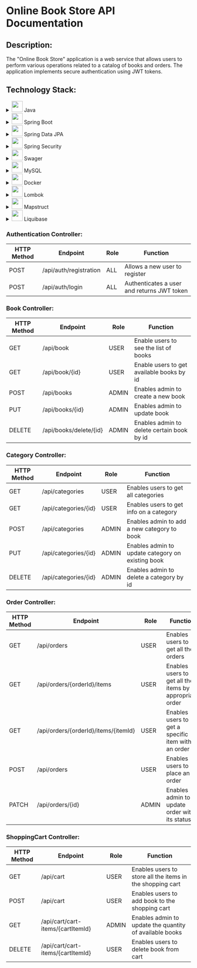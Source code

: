 # Online Book Store API Documentation


## Description:

The "Online Book Store" application is a web service that allows users to perform various operations related to a catalog of books and orders. The application implements secure authentication using JWT tokens.


## Technology Stack:
<details>
  <summary><img src="https://encrypted-tbn0.gstatic.com/images?q=tbn:ANd9GcSZqRFNAis0vxGXeQDFA2thujnilvYO8eqTKDX5QgJ5APGtLTNQu0-d6rTkb8oSWOdyRyY&usqp=CAU" width="30"/> Java</summary>

`In this project, we used Java as the main programming language.`
</details>

<details>
  <summary><img src="https://encrypted-tbn0.gstatic.com/images?q=tbn:ANd9GcQwsq-7f5BWyog4cdeT1sQaYLVzhJ0o37Up8TjHvVU08WUgfyyMMRMHTVwJ5XReSjyhZa0&usqp=CAU" width="30"/> Spring Boot</summary>

`A powerful framework for building Java-based applications.`
</details>

<details>
  <summary><img src="https://www.baeldung.com/wp-content/uploads/2021/02/lsd-module-icon-1.png" width="30"/> Spring Data JPA</summary>

`Simplifies data access and persistence with JPA (Java Persistence API).`
</details>

<details>
  <summary><img src="https://www.javacodegeeks.com/wp-content/uploads/2014/07/spring-security-project.png" width="30"/> Spring Security</summary>

`Enables robust and secure authentication and authorization mechanisms.`
</details>

<details>
  <summary><img src="https://oddblogger.com/wp-content/uploads/2021/03/swagger-logo-2.png" width="30"/> Swager</summary>

`Provides API documentation.`
</details>

<details>
  <summary><img src="https://www.freepnglogos.com/uploads/logo-mysql-png/logo-mysql-mysql-logo-png-images-are-download-crazypng-21.png" width="30"/> MySQL </summary>

` Utilization of a relational database to store information about books, users, orders, etc.`

</details>

<details>
  <summary><img src="https://cdn-icons-png.flaticon.com/512/919/919853.png" width="30"/> Docker</summary>

`Used for containerization of the application and database.`
</details>

<details>
  <summary><img src="https://user-images.githubusercontent.com/1204509/79262490-b2012a80-7e91-11ea-82fa-e791f8b4d177.jpg" width="30"/> Lombok</summary>

`Reduces boilerplate code with annotations.`
</details>

<details>
  <summary><img src="https://1.bp.blogspot.com/-C5lGqSQuCic/WX39mN-OhdI/AAAAAAAAALU/qUZQdUPTvmInwGSKAYfcZ-QA_PXxhXCXwCLcBGAs/s1600/mapstruct.png" width="30"/> Mapstruct</summary>

`Simplifies object mapping between DTOs and entities.`
</details>

<details>
  <summary><img src="https://www.liquibase.org/wp-content/themes/liquibase/assets/img/cta-icon.svg" width="30" height="30"/> Liquibase </summary>

`Ensures the application database is updated along with the application code.`
</details> 

### Authentication Controller:

| HTTP Method | Endpoint                 | Role | Function                                      |
|-------------|--------------------------|------|-----------------------------------------------|
| POST        | /api/auth/registration   | ALL  | Allows a new user to register                 |
| POST        | /api/auth/login          | ALL  | Authenticates a user and returns JWT token    |

### Book Controller:

| HTTP Method | Endpoint                | Role  | Function                                       |
|-------------|-------------------------|-------|------------------------------------------------|
| GET         | /api/book               | USER  | Enable users to see the list of books          |
| GET         | /api/book/{id}          | USER  | Enable users to get available books by id      |
| POST        | /api/books              | ADMIN | Enables admin to create a new book             |
| PUT         | /api/books/{id}         | ADMIN | Enables admin to update book                  |
| DELETE      | /api/books/delete/{id}  | ADMIN | Enables admin to delete certain book by id    |

### Category Controller:

| HTTP Method | Endpoint                  | Role  | Function                                             |
|-------------|---------------------------|-------|------------------------------------------------------|
| GET         | /api/categories           | USER  | Enables users to get all categories                 |
| GET         | /api/categories/{id}      | USER  | Enables users to get info on a category             |
| POST        | /api/categories           | ADMIN | Enables admin to add a new category to book         |
| PUT         | /api/categories/{id}      | ADMIN | Enables admin to update category on existing book   |
| DELETE      | /api/categories/{id}      | ADMIN | Enables admin to delete a category by id            |

### Order Controller:

| HTTP Method | Endpoint                        | Role  | Function                                               |
|-------------|---------------------------------|-------|--------------------------------------------------------|
| GET         | /api/orders                     | USER  | Enables users to get all their orders                   |
| GET         | /api/orders/{orderId}/items      | USER  | Enables users to get all their items by appropriate order |
| GET         | /api/orders/{orderId}/items/{itemId} | USER  | Enables users to get a specific item within an order  |
| POST        | /api/orders                     | USER  | Enables users to place an order                         |
| PATCH       | /api/orders/{id}                | ADMIN | Enables admin to update order with its status           |

### ShoppingCart Controller:

| HTTP Method | Endpoint                              | Role  | Function                                                  |
|-------------|---------------------------------------|-------|-----------------------------------------------------------|
| GET         | /api/cart                             | USER  | Enables users to store all the items in the shopping cart  |
| POST        | /api/cart                             | USER  | Enables users to add book to the shopping cart              |
| GET         | /api/cart/cart-items/{cartItemId}     | ADMIN | Enables admin to update the quantity of available books    |
| DELETE      | /api/cart/cart-items/{cartItemId}     | USER  | Enables users to delete book from cart                     |
